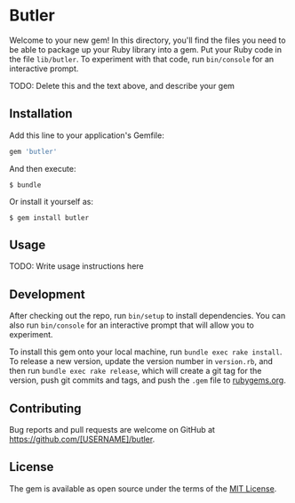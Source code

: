 # Butler

Welcome to your new gem! In this directory, you'll find the files you need to be able to package up your Ruby library into a gem. Put your Ruby code in the file `lib/butler`. To experiment with that code, run `bin/console` for an interactive prompt.

TODO: Delete this and the text above, and describe your gem

## Installation

Add this line to your application's Gemfile:

```ruby
gem 'butler'
```

And then execute:

    $ bundle

Or install it yourself as:

    $ gem install butler

## Usage

TODO: Write usage instructions here

## Development

After checking out the repo, run `bin/setup` to install dependencies. You can also run `bin/console` for an interactive prompt that will allow you to experiment.

To install this gem onto your local machine, run `bundle exec rake install`. To release a new version, update the version number in `version.rb`, and then run `bundle exec rake release`, which will create a git tag for the version, push git commits and tags, and push the `.gem` file to [rubygems.org](https://rubygems.org).

## Contributing

Bug reports and pull requests are welcome on GitHub at https://github.com/[USERNAME]/butler.

## License

The gem is available as open source under the terms of the [MIT License](https://opensource.org/licenses/MIT).
